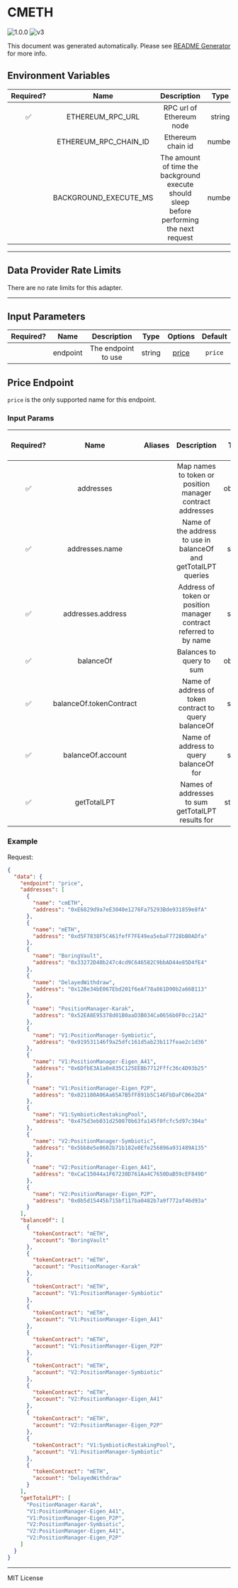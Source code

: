 # CMETH

![1.0.0](https://img.shields.io/github/package-json/v/smartcontractkit/external-adapters-js?filename=packages/sources/cmeth/package.json) ![v3](https://img.shields.io/badge/framework%20version-v3-blueviolet)

This document was generated automatically. Please see [README Generator](../../scripts#readme-generator) for more info.

## Environment Variables

| Required? |         Name          |                                        Description                                        |  Type  | Options | Default |
| :-------: | :-------------------: | :---------------------------------------------------------------------------------------: | :----: | :-----: | :-----: |
|    ✅     |   ETHEREUM_RPC_URL    |                                 RPC url of Ethereum node                                  | string |         |         |
|           | ETHEREUM_RPC_CHAIN_ID |                                     Ethereum chain id                                     | number |         |   `1`   |
|           | BACKGROUND_EXECUTE_MS | The amount of time the background execute should sleep before performing the next request | number |         | `10000` |

---

## Data Provider Rate Limits

There are no rate limits for this adapter.

---

## Input Parameters

| Required? |   Name   |     Description     |  Type  |         Options          | Default |
| :-------: | :------: | :-----------------: | :----: | :----------------------: | :-----: |
|           | endpoint | The endpoint to use | string | [price](#price-endpoint) | `price` |

## Price Endpoint

`price` is the only supported name for this endpoint.

### Input Params

| Required? |          Name           | Aliases |                            Description                            |   Type   | Options | Default | Depends On | Not Valid With |
| :-------: | :---------------------: | :-----: | :---------------------------------------------------------------: | :------: | :-----: | :-----: | :--------: | :------------: |
|    ✅     |        addresses        |         |     Map names to token or position manager contract addresses     | object[] |         |         |            |                |
|    ✅     |     addresses.name      |         |  Name of the address to use in balanceOf and getTotalLPT queries  |  string  |         |         |            |                |
|    ✅     |    addresses.address    |         | Address of token or position manager contract referred to by name |  string  |         |         |            |                |
|    ✅     |        balanceOf        |         |                     Balances to query to sum                      | object[] |         |         |            |                |
|    ✅     | balanceOf.tokenContract |         |       Name of address of token contract to query balanceOf        |  string  |         |         |            |                |
|    ✅     |    balanceOf.account    |         |              Name of address to query balanceOf for               |  string  |         |         |            |                |
|    ✅     |       getTotalLPT       |         |         Names of addresses to sum getTotalLPT results for         | string[] |         |         |            |                |

### Example

Request:

```json
{
  "data": {
    "endpoint": "price",
    "addresses": [
      {
        "name": "cmETH",
        "address": "0xE6829d9a7eE3040e1276Fa75293Bde931859e8fA"
      },
      {
        "name": "mETH",
        "address": "0xd5F7838F5C461fefF7FE49ea5ebaF7728bB0ADfa"
      },
      {
        "name": "BoringVault",
        "address": "0x33272D40b247c4cd9C646582C9bbAD44e85D4fE4"
      },
      {
        "name": "DelayedWithdraw",
        "address": "0x12Be34bE067Ebd201f6eAf78a861D90b2a66B113"
      },
      {
        "name": "PositionManager-Karak",
        "address": "0x52EA8E95378d01B0aaD3B034Ca0656b0F0cc21A2"
      },
      {
        "name": "V1:PositionManager-Symbiotic",
        "address": "0x919531146f9a25dfc161d5ab23b117feae2c1d36"
      },
      {
        "name": "V1:PositionManager-Eigen_A41",
        "address": "0x6DfbE3A1a0e835C125EEBb7712Fffc36c4D93b25"
      },
      {
        "name": "V1:PositionManager-Eigen_P2P",
        "address": "0x021180A06Aa65A7B5fF891b5C146FbDaFC06e2DA"
      },
      {
        "name": "V1:SymbioticRestakingPool",
        "address": "0x475d3eb031d250070b63fa145f0fcfc5d97c304a"
      },
      {
        "name": "V2:PositionManager-Symbiotic",
        "address": "0x5bb8e5e8602b71b182e0Efe256896a931489A135"
      },
      {
        "name": "V2:PositionManager-Eigen_A41",
        "address": "0xCaC15044a1F67238D761Aa4C7650DaB59cEF849D"
      },
      {
        "name": "V2:PositionManager-Eigen_P2P",
        "address": "0x0b5d15445b715bf117ba0482b7a9f772af46d93a"
      }
    ],
    "balanceOf": [
      {
        "tokenContract": "mETH",
        "account": "BoringVault"
      },
      {
        "tokenContract": "mETH",
        "account": "PositionManager-Karak"
      },
      {
        "tokenContract": "mETH",
        "account": "V1:PositionManager-Symbiotic"
      },
      {
        "tokenContract": "mETH",
        "account": "V1:PositionManager-Eigen_A41"
      },
      {
        "tokenContract": "mETH",
        "account": "V1:PositionManager-Eigen_P2P"
      },
      {
        "tokenContract": "mETH",
        "account": "V2:PositionManager-Symbiotic"
      },
      {
        "tokenContract": "mETH",
        "account": "V2:PositionManager-Eigen_A41"
      },
      {
        "tokenContract": "mETH",
        "account": "V2:PositionManager-Eigen_P2P"
      },
      {
        "tokenContract": "V1:SymbioticRestakingPool",
        "account": "V1:PositionManager-Symbiotic"
      },
      {
        "tokenContract": "mETH",
        "account": "DelayedWithdraw"
      }
    ],
    "getTotalLPT": [
      "PositionManager-Karak",
      "V1:PositionManager-Eigen_A41",
      "V1:PositionManager-Eigen_P2P",
      "V2:PositionManager-Symbiotic",
      "V2:PositionManager-Eigen_A41",
      "V2:PositionManager-Eigen_P2P"
    ]
  }
}
```

---

MIT License
